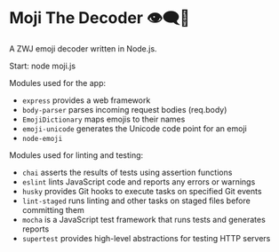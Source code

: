 # Moji The Decoder 👁️‍🗨️🤖
A ZWJ emoji decoder written in Node.js.

Start:
node moji.js

Modules used for the app: 
- `express` provides a web framework
- `body-parser` parses incoming request bodies (req.body)
- `EmojiDictionary` maps emojis to their names
- `emoji-unicode` generates the Unicode code point for an emoji
- `node-emoji`

Modules used for linting and testing:
- `chai` asserts the results of tests using assertion functions
- `eslint` lints JavaScript code and reports any errors or warnings
- `husky` provides Git hooks to execute tasks on specified Git events
- `lint-staged` runs linting and other tasks on staged files before committing them
- `mocha` is a JavaScript test framework that runs tests and generates reports
- `supertest` provides high-level abstractions for testing HTTP servers
 

